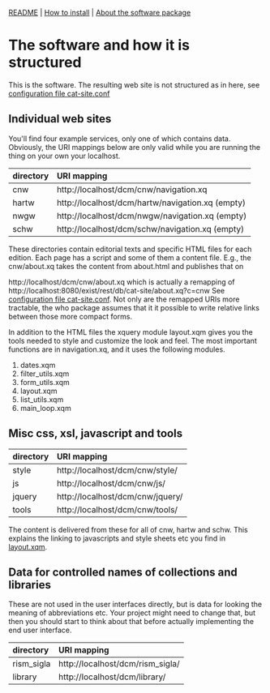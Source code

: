 
[README](../README.md) | [How to install](../INSTALL.md) | [About the software package](cat-site/README.md)

# The software and how it is structured

This is the software. The resulting web site is not structured as in
here, see [configuration file cat-site.conf](../cat-site.conf)

## Individual web sites

You'll find four example services, only one of which contains
data. Obviously, the URI mappings below are only valid while you are
running the thing on your own your localhost.

| directory  | URI mapping |
|:-----------|:------------|
| cnw        | http://localhost/dcm/cnw/navigation.xq |
| hartw      | http://localhost/dcm/hartw/navigation.xq (empty) |
| nwgw       | http://localhost/dcm/nwgw/navigation.xq (empty) |
| schw       | http://localhost/dcm/schw/navigation.xq (empty) |

These directories contain editorial texts and specific HTML files for
each edition. Each page has a script and some of them a content
file. E.g., the cnw/about.xq takes the content from about.html and publishes that on 

http://localhost/dcm/cnw/about.xq which is actually a remapping of
http://localhost:8080/exist/rest/db/cat-site/about.xq?c=cnw See
[configuration file cat-site.conf](../cat-site.conf). Not only are the
remapped URIs more tractable, the who package assumes that it it
possible to write relative links between those more compact forms.

In addition to the HTML files the xquery module layout.xqm gives you
the tools needed to style and customize the look and feel. The most
important functions are in navigation.xq, and it uses the following
modules.

1. dates.xqm
2. filter_utils.xqm
3. form_utils.xqm
4. layout.xqm
5. list_utils.xqm
6. main_loop.xqm

## Misc css, xsl, javascript and tools

| directory  | URI mapping |
|:-----------|:------------|
| style | http://localhost/dcm/cnw/style/ |
| js |  http://localhost/dcm/cnw/js/ |
| jquery | http://localhost/dcm/cnw/jquery/ |
| tools |  http://localhost/dcm/cnw/tools/ |

The content is delivered from these for all of cnw, hartw and
schw. This explains the linking to javascripts and style sheets etc
you find in [layout.xqm](layout.xqm).

## Data for controlled names of collections and libraries

These are not used in the user interfaces directly, but is data for
looking the meaning of abbreviations etc. Your project might need to
change that, but then you should start to think about that before
actually implementing the end user interface.

| directory  | URI mapping |
|:-----------|:------------|
| rism_sigla | http://localhost/dcm/rism_sigla/ |
| library | http://localhost/dcm/library/ |
